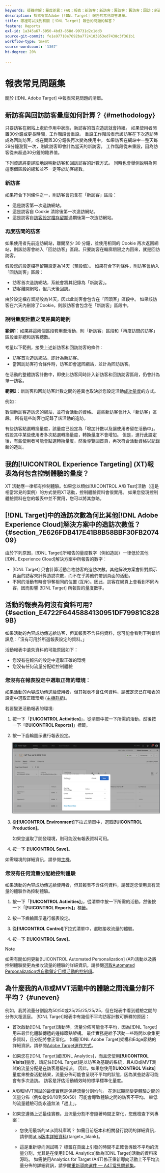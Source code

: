 ```yaml
---
keywords: 疑難排解；量度差異；FAQ；報表；新訪客；新訪客；舊訪客；舊訪客；回訪；新造訪
description: 探索有關Adobe [!DNL Target] 報告的常見問答清單。
title: 哪裡可以找到有關 [!DNL Target] 報告的問題的解答？
feature: Reports
exl-id: 1a345a67-5050-4bd3-858d-99731d2c1dd3
source-git-commit: fe1e97710e7692ba7724103853ed7438c3f361b1
workflow-type: tm+mt
source-wordcount: '1367'
ht-degree: 20%

---
```


# 報表常見問題集

關於 [!DNL Adobe Target] 中報表常見問題的清單。

## 新訪客與回訪訪客量度如何計算？ {#methodology}

只要訪客在網站上處於作用中狀態，新訪客的首次造訪就會持續。
如果使用者閒置30分鐘或更長時間，工作階段會重設。 重設工作階段表示該訪客在下次造訪時成為回訪訪客，或在閒置30分鐘後再次變為使用中。
如果訪客在網站中一整天每29分鐘瀏覽一次，則此訪客即會計為當天的新訪客。 工作階段從未重設，因為訪客從未超過30分鐘的臨界值。

下列資訊將更詳細地說明新訪客和回訪訪客的計數方式。 同時也會舉例說明為何這兩個區段的總和並不一定等於訪客總數。

### 新訪客

如果符合下列條件之一，則訪客會包含在「新訪客」區段：

* 這是訪客第一次造訪網站。
* 這是訪客自 Cookie 清除後第一次造訪網站。
* 這是訪客自[訪客設定檔存留期](/help/main/c-target/c-visitor-profile/visitor-profile-lifetime.md)過期後第一次造訪網站。

### 再度訪問的訪客

如果使用者先前造訪網站，離開至少 30 分鐘，並使用相同的 Cookie 再次返回網站，則該訪客會納入「回訪訪客」區段。只要訪客在輪廓期限之內回來，就是回訪訪客。

假設您的設定檔存留期設定為14天（預設值）。 如果符合下列條件，則訪客會納入「回訪訪客」區段：

* 訪客首次造訪網站，系統會將其記錄為「新訪客」。
* 訪客離開網站，但六天後回訪。

由於設定檔存留期設為14天，因此此訪客會包含在「回頭客」區段中。 如果該訪客在六天內刪除了Cookie，則該訪客會包含在「新訪客」區段中。

### 說明量度計數之間差異的範例

**範例1**：如果將這兩個區段套用至活動，則「新訪客」區段和「再度訪問的訪客」區段並非總和訪客總數。

考量以下範例，接受上述新訪客和回訪訪客的條件：

* 訪客首次造訪網站，即計為新訪客。
* 當回訪訪客符合條件時，訪客即會返回網站，並計為回訪訪客。

在活動的整體訪客計數中，即使此訪客同時計入新訪客和回訪訪客區段，仍會計為單一訪客。

**範例2**：新訪客和回訪訪客計數之間的差異也取決於您設定活動[成功量度](/help/main/c-activities/r-success-metrics/success-metrics.md)的方式。

例如：

數個新訪客造訪您的網站，並符合活動的資格。 這些新訪客會計入「新訪客」區段。 所有這些訪客也記錄了該活動的造訪。

有些訪客點選轉換量度，該量度已設定為「增加計數以及讓使用者留在活動中」。 假設其中某些使用者多次點選轉換量度，轉換量度不會增加。 但是，進行此設定後，有些使用者可能會點選轉換量度，然後導覽回首頁，再次符合活動資格以記錄新的造訪。

## 我的[!UICONTROL Experience Targeting] (XT)報表為何包含控制體驗的量度？

XT 活動應一律都有控制體驗。如果您以類似[!UICONTROL A/B Test]活動（這是相當常見的案例）的方式使用XT活動，控制體驗資料會很實用。 如果您發現控制體驗資料在您的報表中並不實用，您可以將其忽略。

## [!DNL Target]中的造訪次數為何比其他[!DNL Adobe Experience Cloud]解決方案中的造訪次數低？ {#section_7E626FDB417E41B8B58BBF30FB207409}

由於下列原因，[!DNL Target]所報告的量度數字（例如造訪）一律低於其他[!DNL Experience Cloud]解決方案中所報告的數字：

* [!DNL Target] 只會計算活動合格訪客的造訪次數。其他解決方案會針對顯示頁面的訪客來計算造訪次數，而不在乎將他們帶到頁面的活動。
* 不同的活動有時會爭奪相同的位置 (互斥)。因此，訪客在網頁上會看到不同內容，因而影響 [!DNL Target] 所報告的量度數字。

## 活動的報表為何沒有資料可用? {#section_E4722F6445884130951DF79981C8289B}

如果活動的內容成功傳送給訪客，但其報表不含任何資料，您可能會看到下列錯誤訊息：「沒有可用於所選報表設定的資料。」

活動報表中遺失資料的可能原因如下：

* 您沒有在報告的設定中選取正確的環境
* 您沒有任何流量分配給控制體驗

### 您沒有在報表設定中選取正確的環境：

如果活動的內容成功傳送給使用者，但其報表不含任何資料，請確定您已在報表的設定中選取正確環境 ([主機群組](/help/main/administrating-target/hosts.md))。

若要變更活動報表的環境:

1. 按一下「**[!UICONTROL Activities]**」，從清單中按一下所需的活動，然後按一下「**[!UICONTROL Reports]**」標籤。
1. 按一下齒輪圖示進行報表設定。

   ![A/B 設定對話方塊](/help/main/c-reports/c-report-settings/assets/ab_settings_dialog.png)

1. 從&#x200B;**[!UICONTROL Environment]**&#x200B;下拉式清單中，選取&#x200B;**[!UICONTROL Production]**。

   如果您選取了開發環境，則可能沒有報表資料可用。

1. 按一下 **[!UICONTROL Save]**。

如需環境的詳細資訊，請參閱[主機](/help/main/administrating-target/hosts.md#concept_516BB01EBFBD4449AB03940D31AEB66E)。

### 您沒有任何流量分配給控制體驗

如果活動的內容成功傳送給使用者，但其報表不含任何資料，請確定您使用具有流量的體驗作為控制體驗。

1. 按一下「**[!UICONTROL Activities]**」，從清單中按一下所需的活動，然後按一下「**[!UICONTROL Reports]**」標籤。
1. 按一下齒輪圖示進行報表設定。

1. 從&#x200B;**[!UICONTROL Control]**&#x200B;下拉式清單中，選取接收流量的體驗。

1. 按一下 **[!UICONTROL Save]**。

>[!NOTE]
>
>如需有關如何更新[!UICONTROL Automated Personalization] (AP)活動以及將控制體驗變更為接收流量的體驗的詳細資訊，請參閱[選取Automated Personalization或自動鎖定目標活動的控制項](/help/main/c-activities/t-automated-personalization/experience-as-control.md)。


## 為什麼我的A/B或MVT活動中的體驗之間流量分割不平均？ {#uneven}

例如，我將流量分割設為50/50或25/25/25/25/25，但在報表中看到體驗之間的分佈大相逕庭。 [!DNL Target]報表中有幾個不平均訪客計數可解釋的原因：

* 首次啟動[!DNL Target]活動時，流量分佈可能會不平均，因為[!DNL Target]用來最佳化體驗傳遞的邊緣節點架構。 最佳實務是給予活動一些時間以收集更多資料，且分配將會正常化。 如需[!DNL Adobe Target]架構和Edge節點的詳細資訊，請參閱[Adobe Target運作方式](/help/main/c-intro/how-target-works.md)。
* 如果您在[!DNL Target]或[!DNL Analytics]，而且您使用&#x200B;**[!UICONTROL Visits]**&#x200B;量度，請記住[!DNL Target]是以訪客為基礎的系統，且A/B或MVT測試的流量分配是在訪客層級指派。 因此，如果您使用&#x200B;**[!UICONTROL Visits]**&#x200B;量度來檢查活動結果，流量分佈可能會呈現不平均的狀態，因為某些訪客可能會有多次造訪。 訪客是評估活動績效時的標準標準化量度。
* A/B和MVT測試的最佳實務是保持流量分割均勻。 在測試期間變更體驗之間的流量分佈（例如從90/10到50/50）可能會導致體驗之間的訪客不平均。 較低的流量體驗可能永遠無法「趕上」。
* 如果您遵循上述最佳實務，且流量分割不會隨著時間正常化，您應檢查下列專案：

   * 您使用最新的at.js資料庫嗎？ 如需目前版本和相關發行說明的詳細資訊，請參閱[at.js版本詳細資料](https://experienceleague.adobe.com/docs/target-dev/developer/client-side/at-js-implementation/target-atjs-versions.html){target=_blank}。

   * 這是重新導向測試嗎？ 標籤在頁面上引發的時間不正確會導致不平均的流量分割，尤其是在使用[!DNL Analytics]做為[!DNL Target]活動的資料來源時。 如需使用Analytics for Target (A4T)修正重新導向活動上不平均流量分佈的詳細資訊，請參閱[重新導向選件 — A4T常見問題集](/help/main/c-integrating-target-with-mac/a4t/r-a4t-faq/a4t-faq-redirect-offers.md)。

